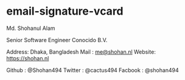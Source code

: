 # email-signature-vcard

Md. Shohanul Alam

Senior Software Engineer
Conocido B.V.

Address: Dhaka, Bangladesh
Mail : me@shohan.nl
Website: https://shohan.nl

Github : @Shohan494
Twitter : @cactus494
Facbook : @shohan494
